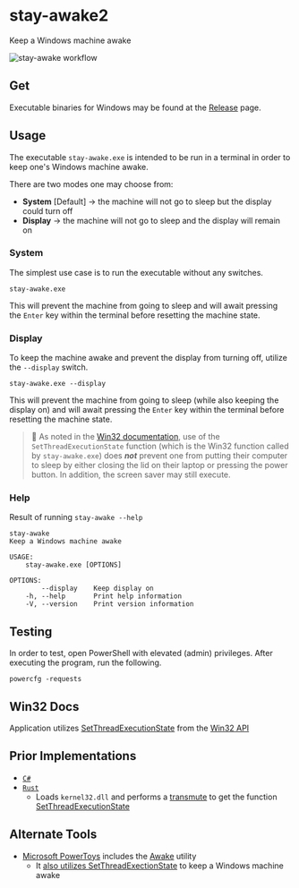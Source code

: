 # stay-awake2
Keep a Windows machine awake

![stay-awake workflow](https://github.com/curtisalexander/stay-awake2/workflows/stay%20awake/badge.svg)

## Get
Executable binaries for Windows may be found at the [Release](https://github.com/curtisalexander/stay-awake2/releases) page.

## Usage
The executable `stay-awake.exe` is intended to be run in a terminal in order to keep one's Windows machine awake.

There are two modes one may choose from:
- **System** [Default] &rarr; the machine will not go to sleep but the display could turn off
- **Display** &rarr; the machine will not go to sleep and the display will remain on

### System
The simplest use case is to run the executable without any switches.

```pwsh
stay-awake.exe
```

This will prevent the machine from going to sleep and will await pressing the `Enter` key within the terminal before resetting the machine state.

### Display
To keep the machine awake and prevent the display from turning off, utilize the `--display` switch.

```pwsh
stay-awake.exe --display
```

This will prevent the machine from going to sleep (while also keeping the display on) and will await pressing the `Enter` key within the terminal before resetting the machine state.

> :memo: As noted in the [Win32 documentation](https://docs.microsoft.com/en-us/windows/win32/api/winbase/nf-winbase-setthreadexecutionstate), use of the `SetThreadExecutionState` function (which is the Win32 function called by `stay-awake.exe`) does **_not_** prevent one from putting their computer to sleep by either closing the lid on their laptop or pressing the power button.  In addition, the screen saver may still execute.

### Help
Result of running `stay-awake --help`

```
stay-awake
Keep a Windows machine awake

USAGE:
    stay-awake.exe [OPTIONS]

OPTIONS:
        --display    Keep display on
    -h, --help       Print help information
    -V, --version    Print version information
```

## Testing
In order to test, open PowerShell with elevated (admin) privileges. After executing the program, run the following.

```pwsh
powercfg -requests
```

## Win32 Docs
Application utilizes [SetThreadExecutionState](https://docs.microsoft.com/en-us/windows/win32/api/winbase/nf-winbase-setthreadexecutionstate) from the [Win32 API](https://docs.microsoft.com/en-us/windows/win32/)

## Prior Implementations
- [`C#`](https://github.com/curtisalexander/stay-awake-cs)
- [`Rust`](https://github.com/curtisalexander/stay-awake-rs)
    - Loads `kernel32.dll` and performs a [transmute](https://doc.rust-lang.org/stable/std/mem/fn.transmute.html) to get the function [SetThreadExecutionState](https://docs.microsoft.com/en-us/windows/win32/api/winbase/nf-winbase-setthreadexecutionstate)

## Alternate Tools
- [Microsoft PowerToys](https://docs.microsoft.com/en-us/windows/powertoys/) includes the [Awake](https://docs.microsoft.com/en-us/windows/powertoys/awake) utility
    - It [also utilizes SetThreadExectionState](https://github.com/microsoft/PowerToys/blob/main/src/modules/awake/Awake/Core/APIHelper.cs#L66-L84) to keep a Windows machine awake